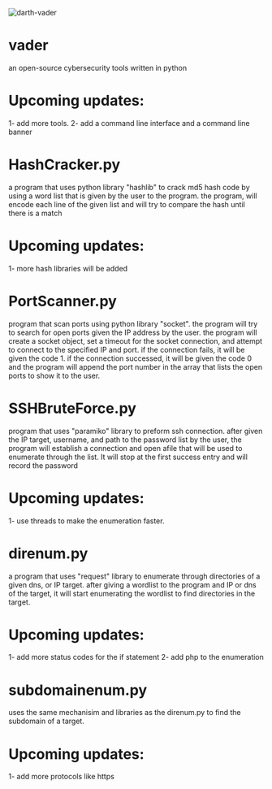 ![darth-vader](https://github.com/MuhiEddinTahhan/vader/assets/96084107/7b0e2894-b6e1-4d24-85eb-98da3a95cb9f)

# vader
an open-source cybersecurity tools written in python
# Upcoming updates:
1- add more tools.
2- add a command line interface and a command line banner

# HashCracker.py
a program that uses python library "hashlib" to crack md5 hash code by using a word list that is given by the user to the program. the program, will encode each line of the given list and will try to compare the hash until there is a match
# Upcoming updates:
1- more hash libraries will be added

# PortScanner.py
program that scan ports using python library "socket". the program will try to search for open ports given the IP address by the user. the program will create a socket object, set a timeout for the socket connection, and attempt to connect to the specified IP and port. if the connection fails, it will be given the code 1. if the connection successed, it will be given the code 0 and the program will append the port number in the array that lists the open ports to show it to the user.

# SSHBruteForce.py
program that uses "paramiko" library to preform ssh connection. after given the IP target, username, and path to the password list by the user, the program will establish a connection and open afile that will be used to enumerate through the list. It will stop at the first success entry and will record the password
# Upcoming updates:
1- use threads to make the enumeration faster.

# direnum.py
a program that uses "request" library to enumerate through directories of a given dns, or IP target. after giving a wordlist to the program and IP or dns of the target, it will start enumerating the wordlist to find directories in the target. 
# Upcoming updates:
1- add more status codes for the if statement
2- add php to the enumeration

# subdomainenum.py
uses the same mechanisim and libraries as the direnum.py to find the subdomain of a target.
# Upcoming updates:
1- add more protocols like https
